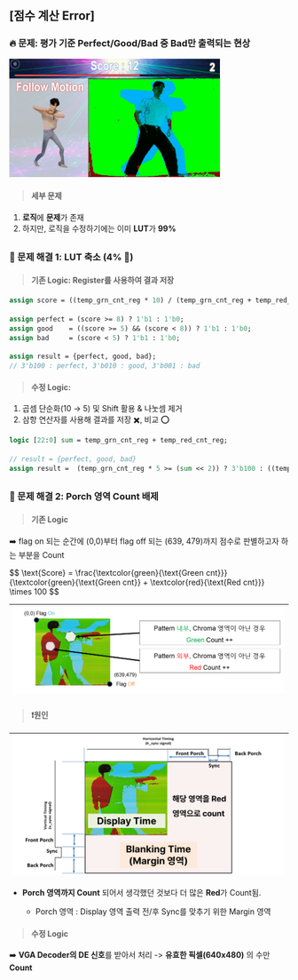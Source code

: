## [점수 계산 Error]

### 🔥 문제: 평가 기준 Perfect/Good/Bad 중 Bad만 출력되는 현상 


<img src="https://github.com/2735C/VGA_Motion_Recognition_Game/blob/main/History/img/another/game_error_1.gif?raw=true" width="380">


> #### 세부 문제

1. **로직**에 **문제**가 존재
2. 하지만, 로직을 수정하기에는 이미 **LUT**가 **99%**

##

### 🤩 문제 해결 1: LUT 축소 (4% 🔽)

> #### 기존 Logic: Register를 사용하여 결과 저장

```systemverilog
assign score = ((temp_grn_cnt_reg * 10) / (temp_grn_cnt_reg + temp_red_cnt_reg));

assign perfect = (score >= 8) ? 1'b1 : 1'b0;
assign good    = ((score >= 5) && (score < 8)) ? 1'b1 : 1'b0;
assign bad     = (score < 5) ? 1'b1 : 1'b0;

assign result = {perfect, good, bad}; 
// 3'b100 : perfect, 3'b010 : good, 3'b001 : bad
```

> #### 수정 Logic: 
1. 곱셈 단순화(10 → 5) 및 Shift 활용 & 나눗셈 제거 
2. 삼항 연산자를 사용해 결과를 저장 ✖️, 비교 ⭕ 

```systemverilog
logic [22:0] sum = temp_grn_cnt_reg + temp_red_cnt_reg;

// result = {perfect, good, bad}
assign result =  (temp_grn_cnt_reg * 5 >= (sum << 2)) ? 3'b100 : ((temp_grn_cnt_reg << 1) < sum) ? 3'b001 : 3'b010; 
```

##

### 🤩 문제 해결 2:  Porch 영역 Count 배제

> #### 기존 Logic 

:arrow_right: flag on 되는 순간에 (0,0)부터 flag off 되는 (639, 479)까지 점수로 판별하고자 하는 부분을 Count

<p align="left">
$$
\text{Score} = \frac{\textcolor{green}{\text{Green cnt}}}{\textcolor{green}{\text{Green cnt}} + \textcolor{red}{\text{Red cnt}}} \times 100
$$
</p>

<img src="/History/img/hw/img_9.png" width=700> | 
--|


> #### ❗원인

<img src="/History/img/hw/img_115.png" width=600> |
--|

* **Porch 영역까지 Count** 되어서 생각했던 것보다 더 많은 **Red**가 Count됨.

     *  Porch 영역 : Display 영역 출력 전/후 Sync를 맞추기 위한 Margin 영역


> #### 수정 Logic

:arrow_right: **VGA Decoder의 DE 신호**를 받아서 처리 -> **유효한 픽셀(640x480)** 의 수만 **Count**
